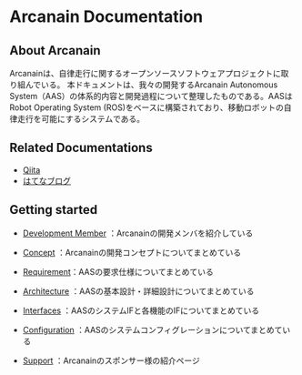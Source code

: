 # Arcanain Documentation

## About Arcanain
Arcanainは、自律走行に関するオープンソースソフトウェアプロジェクトに取り組んでいる。
本ドキュメントは、我々の開発するArcanain Autonomous System（AAS）の体系的内容と開発過程について整理したものである。AASはRobot Operating System (ROS)をベースに構築されており、移動ロボットの自律走行を可能にするシステムである。

## Related Documentations
- [Qiita](https://qiita.com/MMM-lab)
- [はてなブログ](https://ramune6110.hatenablog.com/)

## Getting started
- [Development Member](Introduction) ：Arcanainの開発メンバを紹介している

- [Concept](concept) ：Arcanainの開発コンセプトについてまとめている

- [Requirement](requirement)：AASの要求仕様についてまとめている

- [Architecture](architecture) ：AASの基本設計・詳細設計についてまとめている

- [Interfaces](interfaces) ：AASのシステムIFと各機能のIFについてまとめている

- [Configuration](configuration) ：AASのシステムコンフィグレーションについてまとめている

- [Support](support) ：Arcanainのスポンサー様の紹介ページ


<!--
## Arcanain team logo
<div align="left">
<img src="https://user-images.githubusercontent.com/52307432/183297157-d0f68402-0dfc-42f3-bab9-dc75be2ea78f.png" alt="image">
</div>
-->

<!--
## Commands

* `mkdocs new [dir-name]` - Create a new project.
* `mkdocs serve` - Start the live-reloading docs server.
* `mkdocs build` - Build the documentation site.
* `mkdocs -h` - Print help message and exit.

## Project layout

    mkdocs.yml    # The configuration file.
    docs/
        index.md  # The documentation homepage.
        ...       # Other markdown pages, images and other files.
-->